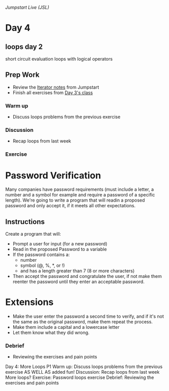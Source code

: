 _Jumpstart Live (JSL)_
# Day 4

loops day 2
------
short circuit evaluation
loops with logical operators

## Prep Work
* Review the [Iterator notes](https://github.com/Ada-Developers-Academy/jump-start/tree/master/lessons/11-iterators/notes) from Jumpstart
* Finish all exercises from [Day 3's class](../day3)

### Warm up
* Discuss loops problems from the previous exercise

### Discussion
* Recap loops from last week

### Exercise
# Password Verification

Many companies have password requirements (must include a letter, a number and a symbol for example and require a password of a specific length). We're going to write a program that will readin a proposed password and only accept it, if it meets all other expectations.  

Instructions
-----------
Create a program that will: 

  - Prompt a user for input (for a new password)
  - Read in the proposed Password to a variable
  - If the password contains a:
    * number
    * symbol (@, %, *, or !)
    * and has a length greater than 7 (8 or more characters)
  - Then accept the password and congratulate the user, if not make them reenter the password until they enter an acceptable password.
  
Extensions
==========
  -  Make the user enter the password a second time to verify, and if it's not the same as the original password, make them repeat the process.
  -  Make them include a capital and a lowercase letter
  -  Let them know what they did wrong.

### Debrief
* Reviewing the exercises and pain points

Day 4: More Loops P1
Warm up:
Discuss loops problems from the previous exercise AS WELL AS added fun!
Discussion:
Recap loops from last week
More loops?
Exercise:
Password loops exercise
Debrief:
Reviewing the exercises and pain points
